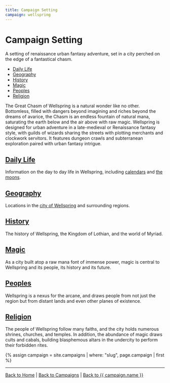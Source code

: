 ```yaml
---
title: Campaign Setting
campaign: wellspring
---
```


# Campaign Setting

A setting of renaissance urban fantasy adventure, set in a city perched on the edge of a fantastical chasm.

- [Daily Life](#daily-life)
- [Geography](#geography)
- [History](#history)
- [Magic](#magic)
- [Peoples](#peoples)
- [Religion](#religion)

The Great Chasm of Wellspring is a natural wonder like no other. Bottomless, filled with dangers beyond imagining and riches beyond the dreams of avarice, the Chasm is an endless fountain of natural mana, saturating the earth below and the air above with raw magic. Wellspring is designed for urban adventure in a late-medieval or Renaissance fantasy style, with guilds of wizards sharing the streets with plotting merchants and clockwork servitors. It features dungeon crawls and subterranean exploration paired with urban fantasy intrigue.

## [Daily Life]({{site.baseurl}}/campaigns/wellspring/setting/daily-life)

Information on the day to day life in Wellspring, including [calendars]({{site.baseurl}}/campaigns/wellspring/setting/daily-life#calendar) and [the moons]({{site.baseurl}}/campaigns/wellspring/setting/daily-life#celestial-bodies).

## [Geography]({{site.baseurl}}/campaigns/wellspring/setting/geography)

Locations in the [city of Wellspring](#city-of-wellspring) and surrounding regions.

## [History]({{site.baseurl}}/campaigns/wellspring/setting/history)

The history of Wellspring, the Kingdom of Lothian, and the world of Myriad.

## [Magic]({{site.baseurl}}/campaigns/wellspring/setting/magic)

As a city built atop a raw mana font of immense power, magic is central to Wellspring and its people, its history and its future.

## [Peoples]({{site.baseurl}}/campaigns/wellspring/setting/peoples)

Wellspring is a nexus for the arcane, and draws people from not just the region but from distant lands and even other planes of existence.

## [Religion]({{site.baseurl}}/campaigns/wellspring/setting/religion)

The people of Wellspring follow many faiths, and the city holds numerous shrines, churches, and temples. In addition, the abundance of magic draws cults and cabals, building blasphemous altars in the undercity to perform their forbidden rites.

{% assign campaign = site.campaigns | where: "slug", page.campaign | first %}

---

[Back to Home]({{site.baseurl}}/)
|
[Back to Campaigns]({{site.baseurl}}/campaigns)
|
[Back to {{ campaign.name }}]({{site.baseurl}}/campaigns/{{campaign.slug}})
